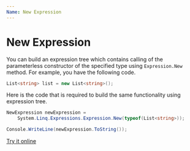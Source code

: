 ```yaml
---
Name: New Expression
---
```


# New Expression

You can build an expression tree which contains calling of the parameterless constructor of the specified type using `Expression.New` method. For example, you have the following code.

```csharp
List<string> list = new List<string>();
```

Here is the code that is required to build the same functionality using expression tree. 

```csharp
NewExpression newExpression =
    System.Linq.Expressions.Expression.New(typeof(List<string>));

Console.WriteLine(newExpression.ToString());
```

[Try it online](https://dotnetfiddle.net/mXn9LZ)